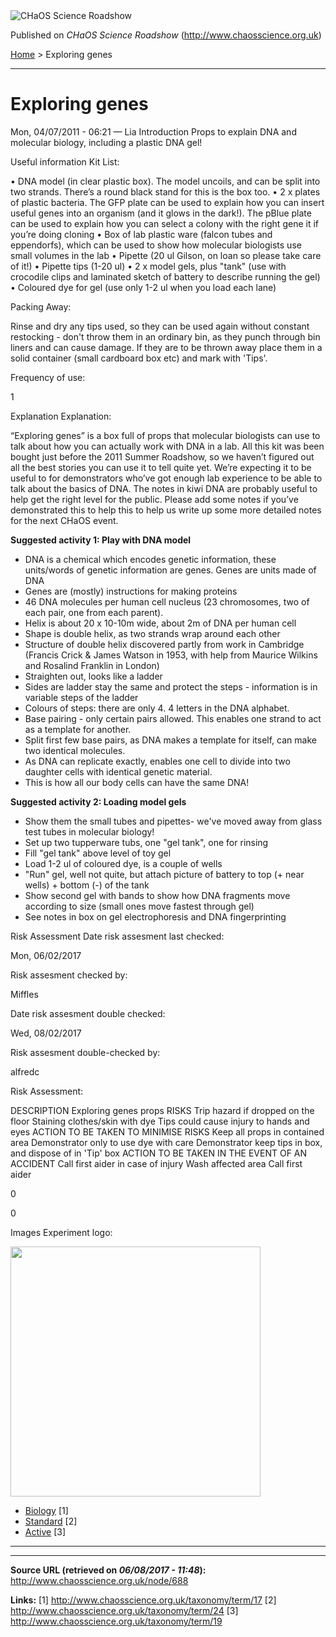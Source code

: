 <img src="http://www.chaosscience.org.uk/sites/default/files/garland_logo.png" alt="CHaOS Science Roadshow" id="logo" class="print-logo" />

Published on *CHaOS Science Roadshow* (<http://www.chaosscience.org.uk>)

[Home](http://www.chaosscience.org.uk/) &gt; Exploring genes

------------------------------------------------------------------------

Exploring genes
===============

<span class="submitted">Mon, 04/07/2011 - 06:21 — Lia</span>
Introduction
Props to explain DNA and molecular biology, including a plastic DNA gel!

Useful information
Kit List: 

• DNA model (in clear plastic box). The model uncoils, and can be split into two strands. There’s a round black stand for this is the box too.
• 2 x plates of plastic bacteria. The GFP plate can be used to explain how you can insert useful genes into an organism (and it glows in the dark!). The pBlue plate can be used to explain how you can select a colony with the right gene it if you’re doing cloning
• Box of lab plastic ware (falcon tubes and eppendorfs), which can be used to show how molecular biologists use small volumes in the lab
• Pipette (20 ul Gilson, on loan so please take care of it!)
• Pipette tips (1-20 ul)
• 2 x model gels, plus "tank" (use with crocodile clips and laminated sketch of battery to describe running the gel)
• Coloured dye for gel (use only 1-2 ul when you load each lane)

Packing Away: 

Rinse and dry any tips used, so they can be used again without constant restocking - don't throw them in an ordinary bin, as they punch through bin liners and can cause damage. If they are to be thrown away place them in a solid container (small cardboard box etc) and mark with 'Tips'.

Frequency of use: 

1

Explanation
Explanation: 

“Exploring genes” is a box full of props that molecular biologists can use to talk about how you can actually work with DNA in a lab. All this kit was been bought just before the 2011 Summer Roadshow, so we haven’t figured out all the best stories you can use it to tell quite yet. We’re expecting it to be useful to for demonstrators who’ve got enough lab experience to be able to talk about the basics of DNA. The notes in kiwi DNA are probably useful to help get the right level for the public. Please add some notes if you’ve demonstrated this to help this to help us write up some more detailed notes for the next CHaOS event.

**Suggested activity 1: Play with DNA model**
- DNA is a chemical which encodes genetic information, these units/words of genetic information are genes. Genes are units made of DNA
- Genes are (mostly) instructions for making proteins
- 46 DNA molecules per human cell nucleus (23 chromosomes, two of each pair, one from each parent).
- Helix is about 20 x 10-10m wide, about 2m of DNA per human cell
- Shape is double helix, as two strands wrap around each other
- Structure of double helix discovered partly from work in Cambridge (Francis Crick & James Watson in 1953, with help from Maurice Wilkins and Rosalind Franklin in London)
- Straighten out, looks like a ladder
- Sides are ladder stay the same and protect the steps - information is in variable steps of the ladder
- Colours of steps: there are only 4. 4 letters in the DNA alphabet.
- Base pairing - only certain pairs allowed. This enables one strand to act as a template for another.
- Split first few base pairs, as DNA makes a template for itself, can make two identical molecules.
- As DNA can replicate exactly, enables one cell to divide into two daughter cells with identical genetic material.
- This is how all our body cells can have the same DNA!

**Suggested activity 2: Loading model gels**
- Show them the small tubes and pipettes- we've moved away from glass test tubes in molecular biology!
- Set up two tupperware tubs, one "gel tank", one for rinsing
- Fill "gel tank" above level of toy gel
- Load 1-2 ul of coloured dye, is a couple of wells
- "Run" gel, well not quite, but attach picture of battery to top (+ near wells) + bottom (-) of the tank
- Show second gel with bands to show how DNA fragments move according to size (small ones move fastest through gel)
- See notes in box on gel electrophoresis and DNA fingerprinting

Risk Assessment
Date risk assesment last checked: 

<span class="date-display-single">Mon, 06/02/2017</span>

Risk assesment checked by: 

Miffles

Date risk assesment double checked: 

<span class="date-display-single">Wed, 08/02/2017</span>

Risk assesment double-checked by: 

alfredc

Risk Assessment: 

DESCRIPTION
Exploring genes props
RISKS
Trip hazard if dropped on the floor
Staining clothes/skin with dye
Tips could cause injury to hands and eyes
ACTION TO BE TAKEN TO MINIMISE RISKS
Keep all props in contained area
Demonstrator only to use dye with care
Demonstrator keep tips in box, and dispose of in 'Tip' box
ACTION TO BE TAKEN IN THE EVENT OF AN ACCIDENT
Call first aider in case of injury
Wash affected area
Call first aider

0

0

Images
Experiment logo: 

<img src="http://www.chaosscience.org.uk/sites/default/files/imagefield_default_images/unknownexpt.png?1321624030" class="imagefield imagefield-field_experiment_logo" width="400" height="400" />

-   [Biology](http://www.chaosscience.org.uk/taxonomy/term/17) <span class="print-footnote">\[1\]</span>
-   [Standard](http://www.chaosscience.org.uk/taxonomy/term/24 "A standard CHaOS experiment, useable for all hands-on events.") <span class="print-footnote">\[2\]</span>
-   [Active](http://www.chaosscience.org.uk/taxonomy/term/19 "Experiment has working equipment at the time of last update, and is available for events.") <span class="print-footnote">\[3\]</span>

****

------------------------------------------------------------------------

**Source URL (retrieved on *06/08/2017 - 11:48*):** <http://www.chaosscience.org.uk/node/688>

**Links:**
\[1\] http://www.chaosscience.org.uk/taxonomy/term/17
\[2\] http://www.chaosscience.org.uk/taxonomy/term/24
\[3\] http://www.chaosscience.org.uk/taxonomy/term/19

